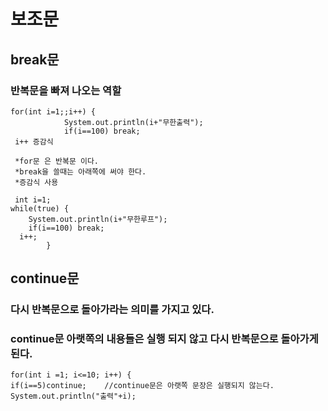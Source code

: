 # 보조문
## break문
### 반복문을 빠져 나오는 역할
`````
for(int i=1;;i++) {
			System.out.println(i+"무한출력");
			if(i==100) break;
 i++ 증감식 
 
 *for문 은 반복문 이다. 
 *break을 쓸때는 아래쪽에 써야 한다. 
 *증감식 사용
 
 int i=1;
while(true) {
	System.out.println(i+"무한루프");
	if(i==100) break;
  i++;
	  	}
``````
## continue문
### 다시 반복문으로 돌아가라는 의미를 가지고 있다.
### continue문 아랫쪽의 내용들은 실행 되지 않고 다시 반복문으로 돌아가게 된다.
````
for(int i =1; i<=10; i++) {
if(i==5)continue;    //continue문은 아랫쪽 문장은 실행되지 않는다. 
System.out.println("출력"+i);

      

